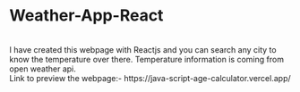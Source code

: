 # Weather-App-React
<br/>
I have created this webpage with Reactjs and you can search any city to know the temperature over there. Temperature information is coming from open weather api.
<br/>
Link to preview the webpage:- https://java-script-age-calculator.vercel.app/
